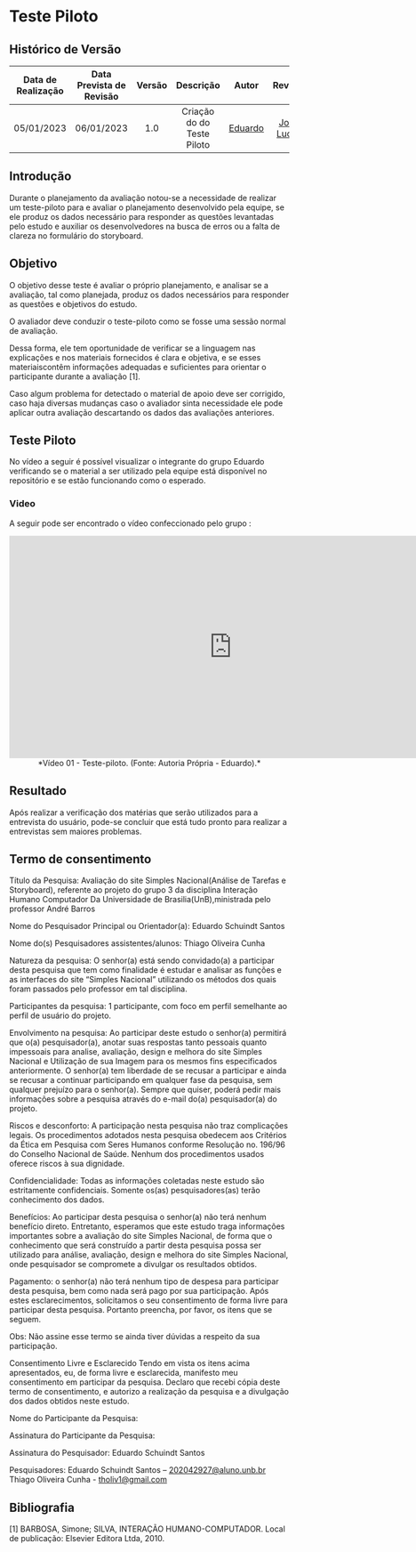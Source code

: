 # Teste Piloto 

## Histórico de Versão  
|Data de Realização|Data Prevista de Revisão|Versão|Descrição|Autor|Revisor|  
| :----------: | :------: | :-----------: | :---------: |:---------: | :---------: |  
|05/01/2023|06/01/2023|1.0|Criação do do Teste Piloto|[Eduardo](https://github.com/edudsan)| [João Lucas](https://github.com/Hackairos) | 

## Introdução 
Durante o planejamento da avaliação notou-se a necessidade de realizar um teste-piloto para e avaliar o planejamento desenvolvido pela equipe, se ele produz os dados 
necessário para responder as questões levantadas pelo estudo e auxiliar os desenvolvedores na busca de erros ou a falta de clareza no formulário do storyboard. 

## Objetivo 
O objetivo desse teste é avaliar o próprio planejamento, e analisar se a avaliação, tal como planejada, produz os dados necessários para responder as questões e objetivos do estudo. 

O avaliador deve conduzir o teste-piloto como se fosse uma sessão normal de avaliação. 

Dessa forma, ele tem oportunidade de verificar se a linguagem nas explicações e nos materiais fornecidos é clara e objetiva, e se esses materiaiscontêm informações adequadas e suficientes para orientar o participante durante a avaliação [1].

Caso algum problema for detectado o material de apoio deve ser corrigido, caso haja diversas mudanças caso o avaliador sinta necessidade ele pode aplicar outra avaliação descartando os dados das avaliações anteriores. 

## Teste Piloto 

No vídeo a seguir é possível visualizar o integrante do grupo Eduardo verificando se o material a ser utilizado pela equipe está disponível no repositório e se estão funcionando como o esperado.

### Video 
A seguir pode ser encontrado o vídeo confeccionado pelo grupo :

<center>

<iframe width="800" height="400" src="https://www.youtube-nocookie.com/embed/-ZfF80eAc30" frameborder="0" allow="accelerometer; autoplay; clipboard-write; encrypted-media; gyroscope; picture-in-picture" allowfullscreen></iframe>
*Vídeo 01 - Teste-piloto. (Fonte: Autoria Própria - Eduardo).*

</center>

## Resultado 
Após realizar a verificação dos matérias que serão utilizados para a entrevista do usuário, pode-se concluir que está tudo pronto para realizar a entrevistas sem maiores problemas. 

## Termo de consentimento 
 
Título da Pesquisa: Avaliação do site Simples Nacional(Análise de Tarefas e Storyboard), referente ao projeto do grupo 3 da disciplina Interação Humano Computador Da Universidade de Brasilia(UnB),ministrada pelo professor André Barros

Nome do Pesquisador Principal ou Orientador(a): Eduardo Schuindt Santos

Nome do(s) Pesquisadores assistentes/alunos: Thiago Oliveira Cunha 

Natureza da pesquisa: O senhor(a) está sendo convidado(a) a participar desta pesquisa que tem como finalidade é estudar e analisar as funções e as interfaces do site “Simples Nacional” utilizando os métodos dos quais foram passados pelo professor em tal disciplina.

Participantes da pesquisa: 1 participante, com foco em perfil semelhante ao perfil de usuário do projeto.

Envolvimento na pesquisa: Ao participar deste estudo o senhor(a) permitirá que o(a) pesquisador(a), anotar suas respostas tanto pessoais quanto impessoais para analise, avaliação, design e melhora do site Simples Nacional e Utilização de sua Imagem para os mesmos fins especificados anteriormente. O senhor(a) tem liberdade de se recusar a participar e ainda se recusar a continuar participando em qualquer fase da pesquisa, sem qualquer prejuízo para o senhor(a). Sempre que quiser, poderá pedir mais informações sobre a pesquisa através do e-mail do(a) pesquisador(a) do projeto.

Riscos e desconforto: A participação nesta pesquisa não traz complicações legais. Os procedimentos adotados nesta pesquisa obedecem aos Critérios da Ética em Pesquisa com Seres Humanos conforme Resolução no. 196/96 do Conselho Nacional de Saúde. Nenhum dos procedimentos usados oferece riscos à sua dignidade.

Confidencialidade: Todas as informações coletadas neste estudo são estritamente confidenciais. Somente os(as) pesquisadores(as) terão conhecimento dos dados.

Benefícios: Ao participar desta pesquisa o senhor(a) não terá nenhum benefício direto. Entretanto, esperamos que este estudo traga informações importantes sobre a avaliação do site Simples Nacional, de forma que o conhecimento que será construído a partir desta pesquisa possa ser utilizado para análise, avaliação, design e melhora do site Simples Nacional, onde pesquisador se compromete a divulgar os resultados obtidos.

Pagamento: o senhor(a) não terá nenhum tipo de despesa para participar desta pesquisa, bem como nada será pago por sua participação.
Após estes esclarecimentos, solicitamos o seu consentimento de forma livre para participar desta pesquisa. Portanto preencha, por favor, os itens que se seguem.

Obs: Não assine esse termo se ainda tiver dúvidas a respeito da sua participação.

Consentimento Livre e Esclarecido
Tendo em vista os itens acima apresentados, eu, de forma livre e esclarecida, manifesto meu consentimento em participar da pesquisa. Declaro que recebi cópia deste termo de consentimento, e autorizo a realização da pesquisa e a divulgação dos dados obtidos neste estudo.

Nome do Participante da Pesquisa: 

Assinatura do Participante da Pesquisa: 

Assinatura do Pesquisador: Eduardo Schuindt Santos

Pesquisadores: Eduardo Schuindt Santos – 202042927@aluno.unb.br 
Thiago Oliveira Cunha - tholiv1@gmail.com


## Bibliografia

[1] BARBOSA, Simone; SILVA, INTERAÇÃO HUMANO-COMPUTADOR. Local de publicação: Elsevier Editora Ltda, 2010. 